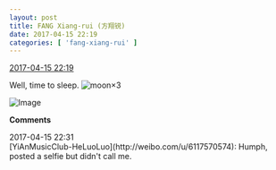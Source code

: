 ```yaml
---
layout: post
title: FANG Xiang-rui (方翔锐)
date: 2017-04-15 22:19
categories: [ 'fang-xiang-rui' ]
---
```


<div class="weibo-info">
  <a href="http://weibo.com/6117583008/EEFp6y4d4">2017-04-15 22:19</a>
</div>

Well, time to sleep. ![moon](http://img.t.sinajs.cn/t4/appstyle/expression/ext/normal/b9/moon.gif)×3

<!-- more -->

![Image](https://wx1.sinaimg.cn/mw690/006G0KNGgy1fenq5l5faoj30qo0zkthi.jpg)

**Comments**

<div class="weibo-info">2017-04-15 22:31</div>
[YiAnMusicClub-HeLuoLuo](http://weibo.com/u/6117570574): Humph, posted a selfie but didn't call me.
